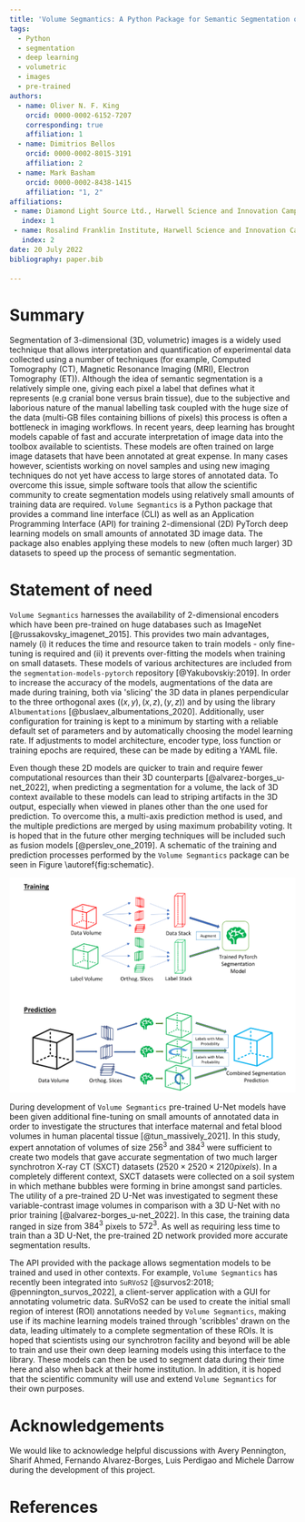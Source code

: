 ```yaml
---
title: 'Volume Segmantics: A Python Package for Semantic Segmentation of Volumetric Data Using Pre-trained PyTorch Deep Learning Models'
tags:
  - Python
  - segmentation
  - deep learning
  - volumetric
  - images
  - pre-trained
authors:
  - name: Oliver N. F. King
    orcid: 0000-0002-6152-7207
    corresponding: true
    affiliation: 1 
  - name: Dimitrios Bellos
    orcid: 0000-0002-8015-3191
    affiliation: 2
  - name: Mark Basham
    orcid: 0000-0002-8438-1415
    affiliation: "1, 2"
affiliations:
 - name: Diamond Light Source Ltd., Harwell Science and Innovation Campus, Didcot, Oxfordshire, UK
   index: 1
 - name: Rosalind Franklin Institute, Harwell Science and Innovation Campus, Didcot, Oxfordshire, UK
   index: 2
date: 20 July 2022
bibliography: paper.bib

---
```


# Summary

Segmentation of 3-dimensional (3D, volumetric) images is a widely used technique 
that allows interpretation and quantification of experimental data collected 
using a number of techniques (for example, Computed Tomography (CT), Magnetic Resonance 
Imaging (MRI), Electron Tomography (ET)). Although the idea of semantic 
segmentation is a relatively simple one, giving each pixel a label that defines 
what it represents (e.g cranial bone versus brain tissue), due to the subjective 
and laborious nature of the manual labelling task coupled with the huge size of the 
data (multi-GB files containing billions of pixels) this process is often a bottleneck 
in imaging workflows. In recent years, deep learning has brought models capable of 
fast and accurate interpretation of image data into the toolbox available to 
scientists. These models are often trained on large image datasets that have been 
annotated at great expense. In many cases however, scientists working on novel 
samples and using new imaging techniques do not yet have access to large 
stores of annotated data. To overcome this issue, simple software tools that 
allow the scientific community to create segmentation models using relatively 
small amounts of training data are required. `Volume Segmantics` is a Python 
package that provides a command line interface (CLI) as well as an Application 
Programming Interface (API) for training 2-dimensional (2D)
PyTorch deep learning models on small amounts of annotated 3D image 
data.  The package also enables applying these models to new (often much larger) 
3D datasets to speed up the process of semantic segmentation.


# Statement of need

`Volume Segmantics` harnesses the availability of 2-dimensional 
encoders which have been pre-trained on huge databases such as ImageNet 
[@russakovsky_imagenet_2015]. This provides two main advantages, namely (i) 
it reduces the time and resource taken to train models - only fine-tuning is 
required and (ii) it prevents over-fitting the models when training on small 
datasets. These models of various architectures are included from the 
`segmentation-models-pytorch` repository [@Yakubovskiy:2019].
In order to increase the accuracy of the models, augmentations of the data are
made during training, both via 'slicing' the 3D data in planes perpendicular to 
the three orthogonal axes $((x, y), (x, z), (y, z))$ and by using the library 
`Albumentations` [@buslaev_albumentations_2020]. Additionally, user configuration 
for training is kept to a minimum by starting with a reliable default set of 
parameters and by automatically choosing the model learning rate. If adjustments 
to model architecture, encoder type, loss function or training epochs are required, 
these can be made by editing a YAML file.

Even though these 2D models are quicker to train and require fewer computational 
resources than their 3D counterparts [@alvarez-borges_u-net_2022], when 
predicting a segmentation for a volume, the lack of 3D context available to these 
models can lead to striping artifacts in the 3D output, especially when viewed 
in planes other than the one used for prediction. To overcome this, a multi-axis 
prediction method is used, and the multiple predictions are merged by using 
maximum probability voting. It is hoped that in the future other merging techniques 
will be included such as fusion models [@perslev_one_2019]. A schematic of the training and prediction processes performed by the `Volume Segmantics` package can be seen in Figure \autoref{fig:schematic}.

![A schematic diagram showing the model training and segmentation prediction processes performed by the `Volume Segmantics` package.\label{fig:schematic}](schematic_hig_res_crop.png)

During development of `Volume Segmantics` pre-trained U-Net models have been 
given additional fine-tuning on small amounts of annotated data in order to 
investigate the structures that interface maternal and fetal blood volumes in 
human placental tissue [@tun_massively_2021]. In this study, expert annotation of 
volumes of size $256^3$ and $384^3$ were sufficient to create two models that gave 
accurate segmentation of two much larger synchrotron X-ray CT (SXCT) datasets 
$(2520 \times 2520 \times 2120 pixels)$. In a completely different context, SXCT 
datasets were collected on a soil system in which methane bubbles were forming in 
brine amongst sand particles. The utility of a pre-trained 2D U-Net was investigated 
to segment these variable-contrast image volumes in comparison with a 3D U-Net with 
no prior training [@alvarez-borges_u-net_2022]. In this case, the training data 
ranged in size from $384^3$ pixels to $572^3$. As well as requiring less time to 
train than a 3D U-Net, the pre-trained 2D network provided more accurate segmentation 
results. 

The API provided with the package allows segmentation models to be trained and 
used in other contexts. For example, `Volume Segmantics` has recently been 
integrated into `SuRVoS2` [@survos2:2018; @pennington_survos_2022], a client-server 
application with a GUI for annotating volumetric data. SuRVoS2 can be used to create the 
initial small region of interest (ROI) annotations needed by `Volume Segmantics`, making 
use if its machine learning models trained through 'scribbles' drawn on the data, leading 
ultimately to a complete segmentation of these ROIs. It is hoped that scientists using our 
synchrotron facility and beyond will be able to train and use their own deep 
learning models using this interface to the library. These models can then be 
used to segment data during their time here and also when back at their home 
institution. In addition, it is hoped that the scientific community will use and 
extend `Volume Segmantics` for their own purposes. 

# Acknowledgements

We would like to acknowledge helpful discussions with Avery Pennington, Sharif Ahmed, 
Fernando Alvarez-Borges, Luis Perdigao and Michele Darrow during the development of 
this project.

# References
